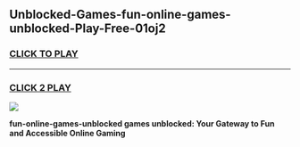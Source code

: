 
## Unblocked-Games-fun-online-games-unblocked-Play-Free-01oj2
<h3>
<a href="https://premium76.site?title=fun-online-games-unblocked&ref=18A">CLICK TO PLAY</a></h3>
<hr>

<h3>
<a href="https://premium76.site?title=fun-online-games-unblocked&ref=18A">CLICK 2 PLAY</a>
  
</h3>

<a href="https://premium76.site?title=fun-online-games-unblocked&ref=18A"><img src="https://clearcache.store/games.png"></a>


**fun-online-games-unblocked games unblocked: Your Gateway to Fun and Accessible Online Gaming**
